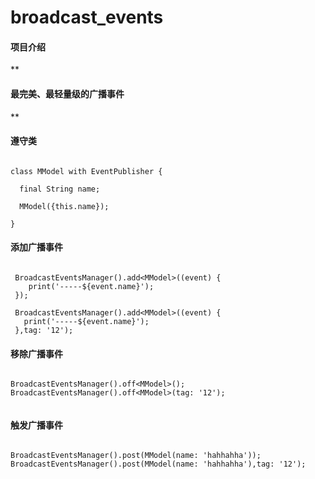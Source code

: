 # broadcast_events


#### 项目介绍
 **

#### 最完美、最轻量级的广播事件
**

#### 遵守类
```

class MModel with EventPublisher {

  final String name;

  MModel({this.name});

}

```
#### 添加广播事件
```

 BroadcastEventsManager().add<MModel>((event) {
    print('-----${event.name}');
 });
 
 BroadcastEventsManager().add<MModel>((event) {
   print('-----${event.name}');
 },tag: '12');

```

#### 移除广播事件
```

BroadcastEventsManager().off<MModel>();
BroadcastEventsManager().off<MModel>(tag: '12');
 
```

#### 触发广播事件
```

BroadcastEventsManager().post(MModel(name: 'hahhahha'));
BroadcastEventsManager().post(MModel(name: 'hahhahha'),tag: '12');

```

